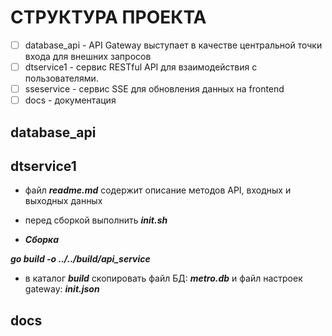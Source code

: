 # СТРУКТУРА ПРОЕКТА

- [ ] database_api - API Gateway выступает в качестве центральной точки входа для внешних запросов
- [ ] dtservice1 - сервис RESTful API для взаимодействия с пользователями.
- [ ] sseservice - сервис SSE для обновления данных на frontend
- [ ] docs - документация

## database_api

## dtservice1

- файл ***readme.md*** содержит описание методов API, входных и выходных данных

- перед сборкой выполнить ***init.sh***

- ***Сборка***

***go build -o ../../build/api_service***

- в каталог ***build*** скопировать файл БД: ***metro.db*** и файл настроек gateway: ***init.json***

## docs
